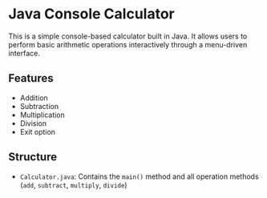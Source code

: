 # Java Console Calculator

This is a simple console-based calculator built in Java. It allows users to perform basic arithmetic operations interactively through a menu-driven interface.

## Features

- Addition
- Subtraction
- Multiplication
- Division
- Exit option

## Structure

- `Calculator.java`: Contains the `main()` method and all operation methods (`add`, `subtract`, `multiply`, `divide`)
